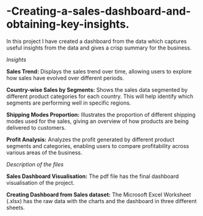 # -Creating-a-sales-dashboard-and-obtaining-key-insights.

In this project I have created a dashboard from the data which captures useful insights from the data and gives a crisp summary for the business.

*Insights*

**Sales Trend:** Displays the sales trend over time, allowing users to explore how sales have evolved over different periods.

**Country-wise Sales by Segments:** Shows the sales data segmented by different product categories for each country. This will help identify which segments are performing well in specific regions.

**Shipping Modes Proportion:** Illustrates the proportion of different shipping modes used for the sales, giving an overview of how products are being delivered to customers.

**Profit Analysis:** Analyzes the profit generated by different product segments and categories, enabling users to compare profitability across various areas of the business.

*Description of the files*

**Sales Dashboard Visualisation:** The pdf file has the final dashboard visualisation of the project.

**Creating Dashboard from Sales dataset:** The Microsoft Excel Worksheet (.xlsx) has the raw data with the charts and the dashboard in three different sheets.
